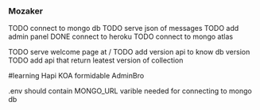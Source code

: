 ### Mozaker

TODO connect to mongo db
TODO serve json of messages
TODO add admin panel
DONE connect to heroku
TODO connect to mongo atlas

TODO serve welcome page at /
TODO add version api to know db version
TODO add api that return leatest version of collection


#learning 
Hapi
KOA
formidable
AdminBro



.env should contain MONGO_URL varible needed for connecting to mongo db